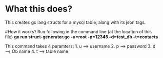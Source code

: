 # What this does?
This creates go lang structs for a mysql table, along with its json tags.

#How it works?
Run following in the command line (at the location of this file)
**go run struct-generator.go -u=root -p=12345 -d=test_db -t=contacts**

This command takes 4 paramters:
	1. u ==> username 
	2. p ==> password 
	3. d ==> Db name 
	4. t ==> table name 
